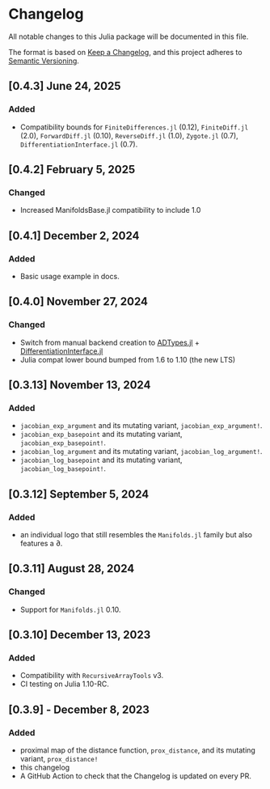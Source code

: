 # Changelog

All notable changes to this Julia package will be documented in this file.

The format is based on [Keep a Changelog](https://keepachangelog.com/en/1.0.0/),
and this project adheres to [Semantic Versioning](https://semver.org/spec/v2.0.0.html).

## [0.4.3] June 24, 2025

### Added

* Compatibility bounds for `FiniteDifferences.jl` (0.12), `FiniteDiff.jl` (2.0), `ForwardDiff.jl` (0.10), `ReverseDiff.jl` (1.0), `Zygote.jl` (0.7), `DifferentiationInterface.jl` (0.7).

## [0.4.2] February 5, 2025

### Changed

* Increased ManifoldsBase.jl compatibility to include 1.0

## [0.4.1] December 2, 2024

### Added

* Basic usage example in docs.

## [0.4.0] November 27, 2024

### Changed

* Switch from manual backend creation to [ADTypes.jl](https://github.com/SciML/ADTypes.jl) + [DifferentiationInterface.jl](https://github.com/JuliaDiff/DifferentiationInterface.jl)
* Julia compat lower bound bumped from 1.6 to 1.10 (the new LTS)

## [0.3.13] November 13, 2024

### Added

* `jacobian_exp_argument` and its mutating variant, `jacobian_exp_argument!`.
* `jacobian_exp_basepoint` and its mutating variant, `jacobian_exp_basepoint!`.
* `jacobian_log_argument` and its mutating variant, `jacobian_log_argument!`.
* `jacobian_log_basepoint` and its mutating variant, `jacobian_log_basepoint!`.

## [0.3.12] September 5, 2024

### Added

* an individual logo that still resembles the `Manifolds.jl` family but also features a ∂.

## [0.3.11] August 28, 2024

### Changed

* Support for `Manifolds.jl` 0.10.

## [0.3.10] December 13, 2023

### Added

* Compatibility with `RecursiveArrayTools` v3.
* CI testing on Julia 1.10-RC.

## [0.3.9] - December 8, 2023

### Added

* proximal map of the distance function, `prox_distance`, and its mutating variant, `prox_distance!`
* this changelog
* A GitHub Action to check that the Changelog is updated on every PR.
